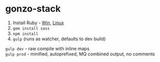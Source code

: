 # gonzo-stack

1. Install Ruby - [Win](http://rubyinstaller.org/), [Linux](https://www.ruby-lang.org/en/documentation/installation/#package-management-systems)
2. `gem install sass`
3. `npm install`
4. `gulp` (runs as watcher, defaults to dev build)

`gulp dev` - raw compile with inline maps  
`gulp prod` - minified, autoprefixed, MQ combined output, no comments
